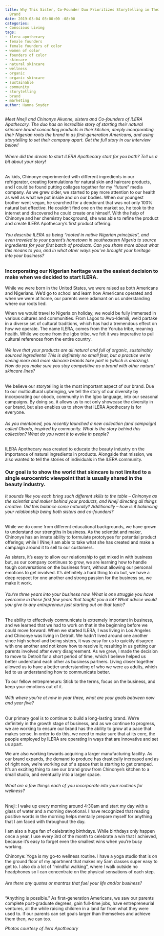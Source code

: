 ```yaml
---
title: Why This Sister, Co-Founder Duo Prioritizes Storytelling in Their Natural Skincare
  Brand
date: 2019-03-04 03:00:00 -08:00
categories:
- Conscious Living
tags:
- ilera apothecary
- female founders
- female founders of color
- women of color
- founders of color
- skincare
- natural skincare
- wellness
- organic
- organic skincare
- sustainable
- community
- storytelling
- brand
- marketing
author: Hanna Snyder
---
```


_Meet Nneji and Chinonye Akunne, sisters and Co-founders of ILERA Apothecary. The duo has an incredible story of starting their natural skincare brand concocting products in their kitchen, deeply incorporating their Nigerian roots the brand in as first-generation Americans, and using storytelling to set their company apart. Get the full story in our interview below!_

###### Where did the dream to start ILERA Apothecary start for you both? Tell us a bit about your story!

As kids, Chinonye experimented with different ingredients in our refrigerator, creating formulations for natural skin and haircare products, and I could be found putting collages together for my “future” media company. As we grew older, we started to pay more attention to our health as well as what we put inside and on our bodies. When our youngest brother went vegan, he searched for a deodorant that was not only 100% natural but effective. He couldn’t find one on the market so, he took to the internet and discovered he could create one himself. With the help of Chinonye and her chemistry background, she was able to refine the product and create ILERA Apothecary’s first product offering. 

###### You describe ILERA as being “rooted in native Nigerian principles”, and even traveled to your parent’s hometown in southeastern Nigeria to source ingredients for your first batch of products. Can you share more about what this means to you, and in what other ways you’ve brought your heritage into your business?

### Incorporating our Nigerian heritage was the easiest decision to make when we decided to start ILERA. 

While we were born in the United States, we were raised as both Americans and Nigerians. We’d go to school and learn how Americans operated and when we were at home, our parents were adamant on us understanding where our roots lied.

When we would travel to Nigeria on holiday, we would be fully immersed in various cultures and communities. From Lagos to Awo-Idemili, we’d partake in a diverse set of cultural traditions, which has had a tremendous effect on how we operate. The name ILERA, comes from the Yoruba tribe, meaning health. While we come from the Igbo tribe, we felt it was imperative to pull cultural references from the entire country. 

###### We love that your products are all natural and full of organic, sustainably sourced ingredients! This is definitely no small feat, but a practice we’re seeing more and more skincare brands take part in (which is amazing). How do you make sure you stay competitive as a brand with other natural skincare lines? 

We believe our storytelling is the most important aspect of our brand. Due to our multicultural upbringing, we tell the story of our diversity by incorporating our obodo, community in the Igbo language, into our seasonal campaigns. By doing so, it allows us to not only showcase the diversity in our brand, but also enables us to show that ILERA Apothecary is for everyone. 

###### As you mentioned, you recently launched a new collection (and campaign) called Obodo, inspired by community. What is the story behind this collection? What do you want it to evoke in people?

ILERA Apothecary was created to educate the beauty industry on the importance of natural ingredients in products. Alongside that mission, we also wanted to tell the stories of individuals in the ILERA community. 

### Our goal is to show the world that skincare is not limited to a single eurocentric viewpoint that is usually shared in the beauty industry. 

###### It sounds like you each bring such different skills to the table – Chinonye as the scientist and maker behind your products, and Nneji directing all things creative. Did this balance come naturally? Additionally – how is it balancing your relationship being both sisters and co-founders?

While we do come from different educational backgrounds, we have grown to understand our strengths in business. As the scientist and maker, Chinonye has an innate ability to formulate prototypes for potential product offerings; while I (Nneji) am able to take what she has created and make a campaign around it to sell to our customers. 

As sisters, it’s easy to allow our relationship to get mixed in with business but, as our company continues to grow, we are learning how to handle tough conversations on the business front, without allowing our personal emotions to get involved. It’s definitely a hard thing to do but, we have a deep respect for one another and strong passion for the business so, we make it work. 

###### You’re three years into your business now. What is one struggle you have overcome in these first few years that taught you a lot? What advice would you give to any entrepreneur just starting out on that topic?

The ability to effectively communicate is extremely important in business, and we learned that we had to work on that in the beginning before we could move forward. When we started ILERA, I was living in Los Angeles and Chinonye was living in Detroit. We hadn’t lived around one another since high school and being sisters, it was easy for us to quickly disagree with one another and not know how to resolve it; resulting in us getting our parents involved after every disagreement. As we grew, I made the decision to move to Detroit for a short period of time, which I believe helped us better understand each other as business partners. Living closer together allowed us to have a better understanding of who we were as adults, which led to us understanding how to communicate better. 

To our fellow entrepreneurs: Stick to the terms, focus on the business, and keep your emotions out of it.

###### With where you’re at now in year three, what are your goals between now and year five?

Our primary goal is to continue to build a long-lasting brand. We’re definitely in the growth stage of business, and as we continue to progress, we are working to ensure our brand has the ability to grow at a pace that makes sense. In order to do this, we need to make sure that at its core, the people employed by ILERA are operating in ways that are innovative and set us apart.

We are also working towards acquiring a larger manufacturing facility. As our brand expands, the demand to produce has drastically increased and as of right now, we’re working out of a space that is starting to get cramped. It’s an exciting thing to see our brand grow from Chinonye’s kitchen to a small studio, and eventually into a larger space. 

###### What are a few things each of you incorporate into your routines for wellness?

Nneji: I wake up every morning around 4:30am and start my day with a glass of water and a morning devotional. I have recognized that reading positive words in the morning helps mentally prepare myself for anything that I am faced with throughout the day. 

I am also a huge fan of celebrating birthdays. While birthdays only happen once a year, I use every 3rd of the month to celebrate a win that I achieved, because it’s easy to forget even the smallest wins when you’re busy working. 

Chinonye: Yoga is my go-to wellness routine. I have a yoga studio that is on the ground floor of my apartment that makes my 5am classes super easy to get to. I also do a lot of “mindful walking”, where I walk outside no headphones so I can concentrate on the physical sensations of each step. 

###### Are there any quotes or mantras that fuel your life and/or business?

“Anything is possible.” As first-generation Americans, we saw our parents complete post-graduate degrees, gain full-time jobs, have entrepreneurial ventures, all the while raising children in a land far from what they were used to. If our parents can set goals larger than themselves and achieve them then, we can too. 

_Photos courtesy of Ilera Apothecary_